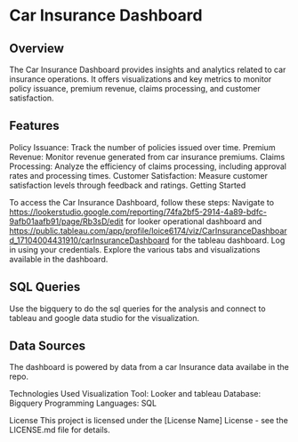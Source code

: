 # Car Insurance Dashboard
## Overview

The Car Insurance Dashboard provides insights and analytics related to  car insurance operations. It offers visualizations and key metrics to monitor policy issuance, premium revenue, claims processing, and customer satisfaction.

## Features
Policy Issuance: Track the number of policies issued over time.
Premium Revenue: Monitor revenue generated from car insurance premiums.
Claims Processing: Analyze the efficiency of claims processing, including approval rates and processing times.
Customer Satisfaction: Measure customer satisfaction levels through feedback and ratings.
Getting Started

To access the Car Insurance Dashboard, follow these steps:
Navigate to https://lookerstudio.google.com/reporting/74fa2bf5-2914-4a89-bdfc-9afb01aafb91/page/Rb3sD/edit for looker operational dashboard and https://public.tableau.com/app/profile/loice6174/viz/CarInsuranceDashboard_17104004431910/carInsuranceDashboard for the tableau dashboard.
Log in using your credentials.
Explore the various tabs and visualizations available in the dashboard.

## SQL Queries
Use the bigquery to do the sql queries for the analysis and connect to tableau and google data studio for the visualization.

## Data Sources
The dashboard is powered by data from a car Insurance data availabe in the repo.


Technologies Used
Visualization Tool: Looker and tableau
Database: Bigquery
Programming Languages: SQL

License
This project is licensed under the [License Name] License - see the LICENSE.md file for details.